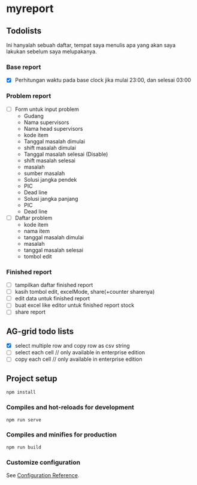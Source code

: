 # myreport

## Todolists
Ini hanyalah sebuah daftar, tempat saya menulis apa yang akan saya lakukan sebelum 
saya melupakanya.

### Base report
- [x] Perhitungan waktu pada base clock jika mulai 23:00, dan selesai 03:00

### Problem report
- [ ] Form untuk input problem
  - Gudang
  - Nama supervisors
  - Nama head supervisors
  - kode item
  - Tanggal masalah dimulai
  - shift masalah dimulai
  - Tanggal masalah selesai (Disable)
  - shift masalah selesai
  - masalah
  - sumber masalah
  - Solusi jangka pendek
  - PIC
  - Dead line
  - Solusi jangka panjang
  - PIC
  - Dead line
- [ ] Daftar problem
  - kode item
  - nama item
  - tanggal masalah dimulai
  - masalah
  - tanggal masalah selesai
  - tombol edit
  

### Finished report
- [ ] tampilkan daftar finished report
- [ ] kasih tombol edit, excelMode, share(+counter sharenya)
- [ ] edit data untuk finished report
- [ ] buat excel like editor untuk finished report stock
- [ ] share report

## AG-grid todo lists
- [x] select multiple row and copy row as csv string
- [ ] select each cell // only available in enterprise edition
- [ ] copy each cell // only available in enterprise edition

## Project setup
```
npm install
```

### Compiles and hot-reloads for development
```
npm run serve
```

### Compiles and minifies for production
```
npm run build
```

### Customize configuration
See [Configuration Reference](https://cli.vuejs.org/config/).

